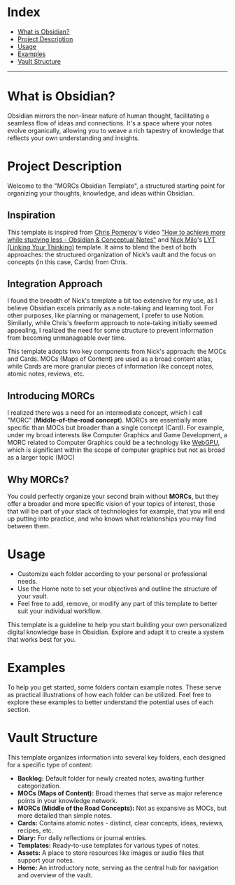 # Index

- [What is Obsidian?](#what-is-obsidian)
- [Project Description](#project-description)
- [Usage](#usage)
- [Examples](#Examples)
- [Vault Structure](#vault-structure)

---

# What is Obsidian? 
Obsidian mirrors the non-linear nature of human thought, facilitating a seamless flow of ideas and connections. It's a space where your notes evolve organically, allowing you to weave a rich tapestry of knowledge that reflects your own understanding and insights.

# Project Description
Welcome to the "MORCs Obsidian Template", a structured starting point for organizing your thoughts, knowledge, and ideas within Obsidian.

## Inspiration
This template is inspired from [Chris Pomeroy](https://www.youtube.com/@Peepnbrick/featured)'s video ["How to achieve more while studying less - Obsidian & Conceptual Notes"](https://www.youtube.com/watch?v=MYJsGksojms&t=864s&ab_channel=ChrisPomeroy) and [Nick Milo](https://www.linkingyourthinking.com/download-lyt-kit)'s [LYT (Linking Your Thinking)](https://www.linkingyourthinking.com/download-lyt-kit) template.
It aims to blend the best of both approaches: the structured organization of Nick’s vault and the focus on concepts (in this case, Cards) from Chris.

## Integration Approach
I found the breadth of Nick's template a bit too extensive for my use, as I believe Obsidian excels primarily as a note-taking and learning tool. For other purposes, like planning or management, I prefer to use Notion. Similarly, while Chris's freeform approach to note-taking initially seemed appealing, I realized the need for some structure to prevent information from becoming unmanageable over time.

This template adopts two key components from Nick's approach: the MOCs and Cards. MOCs (Maps of Content) are used as a broad content atlas, while Cards are more granular pieces of information like concept notes, atomic notes, reviews, etc.

## Introducing MORCs
I realized there was a need for an intermediate concept, which I call "MORC" (**Middle-of-the-road concept**). MORCs are essentially more specific than MOCs but broader than a single concept (Card). For example, under my broad interests like Computer Graphics and Game Development, a MORC related to Computer Graphics could be a technology like [WebGPU](https://www.w3.org/TR/webgpu/), which is significant within the scope of computer graphics but not as broad as a larger topic (MOC)

## Why MORCs?
You could perfectly organize your second brain without **MORCs**, but they offer a broader and more specific vision of your topics of interest, those that will be part of your stack of technologies for example, that you will end up putting into practice, and who knows what relationships you may find between them.

# Usage

- Customize each folder according to your personal or professional needs.
- Use the Home note to set your objectives and outline the structure of your vault.
- Feel free to add, remove, or modify any part of this template to better suit your individual workflow.

This template is a guideline to help you start building your own personalized digital knowledge base in Obsidian. Explore and adapt it to create a system that works best for you.

# Examples
To help you get started, some folders contain example notes. These serve as practical illustrations of how each folder can be utilized. Feel free to explore these examples to better understand the potential uses of each section.

# Vault Structure
This template organizes information into several key folders, each designed for a specific type of content:

- **Backlog:** Default folder for newly created notes, awaiting further categorization.
- **MOCs (Maps of Content):** Broad themes that serve as major reference points in your knowledge network.
- **MORCs (Middle of the Road Concepts):** Not as expansive as MOCs, but more detailed than simple notes.
- **Cards:** Contains atomic notes - distinct, clear concepts, ideas, reviews, recipes, etc.
- **Diary:** For daily reflections or journal entries.
- **Templates:** Ready-to-use templates for various types of notes.
- **Assets:** A place to store resources like images or audio files that support your notes.
- **Home:** An introductory note, serving as the central hub for navigation and overview of the vault.



